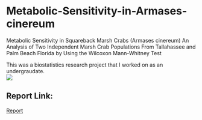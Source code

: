 # Metabolic-Sensitivity-in-Armases-cinereum
Metabolic Sensitivity in Squareback Marsh Crabs (Armases cinereum)  An Analysis of Two Independent Marsh Crab Populations From  Tallahassee and Palm Beach Florida by Using the Wilcoxon Mann-Whitney Test

This was a biostatistics research project that I worked on as an undergraudate.
<br>
<img src="https://upload.wikimedia.org/wikipedia/commons/thumb/c/c1/Armases_cinereum_P1010753a.jpg/330px-Armases_cinereum_P1010753a.jpg"></img>
<br>
## Report Link:
<a href="https://docs.google.com/document/d/1uA_hLbCjbAKtdTLf6uyU15j8ws1B4qIAhWU3qWfWzYY/edit?usp=sharing">Report</a>
